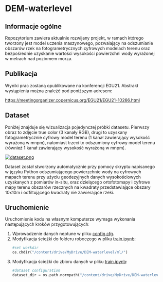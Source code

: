 # DEM-waterlevel

## Informacje ogólne
Repozytorium zawiera aktualnie rozwijany projekt, w ramach którego tworzony jest model uczenia maszynowego, pozwalający na odszumianie obszarów rzek na fotogrametrycznych cyfrowych modelach terenu oraz bezpośrednie uzyskanie wartości wysokości powierzchni wody wyrażonej w metrach nad poziomem morza.

## Publikacja
Wyniki prac zostaną opublikowane na konferencji EGU21. Abstrakt wystąpienia można znaleźć pod poniższym adresem:

https://meetingorganizer.copernicus.org/EGU21/EGU21-10266.html

## Dataset
Poniżej znajduje się wizualizacja pojedynczej próbki datasetu. Pierwszy obraz to zdjęcie true color (3 kanały RGB), drugi to uzyskany fotogrametrycznie cyfrowy model terenu (1 kanał zawierający wysokość wyrażoną w mnpm), natomiast trzeci to odszumiony cyfrowy model terenu (również 1 kanał zawierający wysokość wyrażoną w mnpm).

[![dataset.png](https://i.postimg.cc/bYQM3wDB/Microsoft-Teams-image.png)](https://postimg.cc/HjkBLHtw)

Dataset został stworzony automatycznie przy pomocy skryptu napisanego w języku Python odszumiającego powierzchnie wody na cyfrowych mapach terenu przy użyciu geodezyjnych danych wysokościowych uzyskanych z pomiarów in-situ, oraz dzielącego ortofotomapy i cyfrowe mapy terenu obszarów rzecznych na kwadraty przedstawiające obszary 10x10m i odfiltującego kwadraty nie zawierające rzeki.

## Uruchomienie
Uruchomienie kodu na własnym komputerze wymaga wykonania następujących kroków przygotowujących:

1. Wprowadzenie danych neptune w pliku [config.cfg](ml/config.cfg).
2. Modyfikacja ścieżki do folderu roboczego w pliku [train.ipynb](ml/train.ipynb):
    ```Python
    #set workdir
    os.chdir("/content/drive/MyDrive/DEM-waterlevel/ml/")
    ```
3. Modyfikacja ścieżki do zbioru danych w pliku [train.ipynb](ml/train.ipynb):
    ```Python
    #dataset configuration
    dataset_dir = os.path.normpath("/content/drive/MyDrive/DEM-waterlevel/dataset")
    ```
